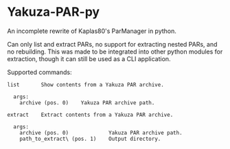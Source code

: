 # Yakuza-PAR-py
An incomplete rewrite of Kaplas80's ParManager in python.

Can only list and extract PARs, no support for extracting nested PARs, and no rebuilding. This was made to be integrated into other python modules for extraction, though it can still be used as a CLI application.

Supported commands:

    list       Show contents from a Yakuza PAR archive.
    
      args:
        archive (pos. 0)    Yakuza PAR archive path.

    extract    Extract contents from a Yakuza PAR archive.
    
      args:
        archive (pos. 0)             Yakuza PAR archive path.
        path_to_extract\ (pos. 1)    Output directory.
      
